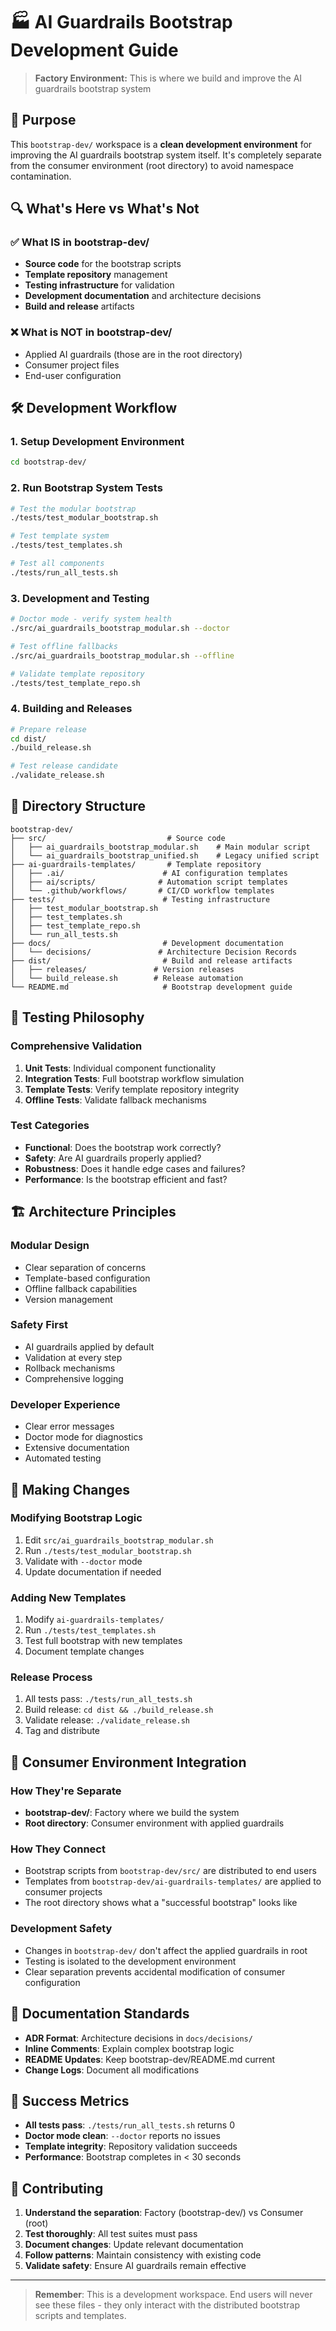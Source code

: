 # 🏭 AI Guardrails Bootstrap Development Guide

> **Factory Environment:** This is where we build and improve the AI guardrails bootstrap system

## 🎯 Purpose

This `bootstrap-dev/` workspace is a **clean development environment** for improving the AI guardrails bootstrap system itself. It's completely separate from the consumer environment (root directory) to avoid namespace contamination.

## 🔍 What's Here vs What's Not

### ✅ **What IS in bootstrap-dev/**
- **Source code** for the bootstrap scripts
- **Template repository** management
- **Testing infrastructure** for validation
- **Development documentation** and architecture decisions
- **Build and release** artifacts

### ❌ **What is NOT in bootstrap-dev/**
- Applied AI guardrails (those are in the root directory)
- Consumer project files
- End-user configuration

## 🛠️ Development Workflow

### **1. Setup Development Environment**

```bash
cd bootstrap-dev/
```

### **2. Run Bootstrap System Tests**

```bash
# Test the modular bootstrap
./tests/test_modular_bootstrap.sh

# Test template system
./tests/test_templates.sh

# Test all components
./tests/run_all_tests.sh
```

### **3. Development and Testing**

```bash
# Doctor mode - verify system health
./src/ai_guardrails_bootstrap_modular.sh --doctor

# Test offline fallbacks
./src/ai_guardrails_bootstrap_modular.sh --offline

# Validate template repository
./tests/test_template_repo.sh
```

### **4. Building and Releases**

```bash
# Prepare release
cd dist/
./build_release.sh

# Test release candidate
./validate_release.sh
```

## 📁 Directory Structure

```
bootstrap-dev/
├── src/                           # Source code
│   ├── ai_guardrails_bootstrap_modular.sh    # Main modular script
│   └── ai_guardrails_bootstrap_unified.sh    # Legacy unified script
├── ai-guardrails-templates/       # Template repository
│   ├── .ai/                      # AI configuration templates
│   ├── ai/scripts/              # Automation script templates
│   └── .github/workflows/       # CI/CD workflow templates
├── tests/                        # Testing infrastructure
│   ├── test_modular_bootstrap.sh
│   ├── test_templates.sh
│   ├── test_template_repo.sh
│   └── run_all_tests.sh
├── docs/                         # Development documentation
│   └── decisions/               # Architecture Decision Records
├── dist/                         # Build and release artifacts
│   ├── releases/               # Version releases
│   └── build_release.sh        # Release automation
└── README.md                     # Bootstrap development guide
```

## 🧪 Testing Philosophy

### **Comprehensive Validation**

1. **Unit Tests**: Individual component functionality
2. **Integration Tests**: Full bootstrap workflow simulation
3. **Template Tests**: Verify template repository integrity
4. **Offline Tests**: Validate fallback mechanisms

### **Test Categories**

- **Functional**: Does the bootstrap work correctly?
- **Safety**: Are AI guardrails properly applied?
- **Robustness**: Does it handle edge cases and failures?
- **Performance**: Is the bootstrap efficient and fast?

## 🏗️ Architecture Principles

### **Modular Design**
- Clear separation of concerns
- Template-based configuration
- Offline fallback capabilities
- Version management

### **Safety First**
- AI guardrails applied by default
- Validation at every step
- Rollback mechanisms
- Comprehensive logging

### **Developer Experience**
- Clear error messages
- Doctor mode for diagnostics
- Extensive documentation
- Automated testing

## 🚀 Making Changes

### **Modifying Bootstrap Logic**

1. Edit `src/ai_guardrails_bootstrap_modular.sh`
2. Run `./tests/test_modular_bootstrap.sh`
3. Validate with `--doctor` mode
4. Update documentation if needed

### **Adding New Templates**

1. Modify `ai-guardrails-templates/`
2. Run `./tests/test_templates.sh`
3. Test full bootstrap with new templates
4. Document template changes

### **Release Process**

1. All tests pass: `./tests/run_all_tests.sh`
2. Build release: `cd dist && ./build_release.sh`
3. Validate release: `./validate_release.sh`
4. Tag and distribute

## 🔄 Consumer Environment Integration

### **How They're Separate**

- **bootstrap-dev/**: Factory where we build the system
- **Root directory**: Consumer environment with applied guardrails

### **How They Connect**

- Bootstrap scripts from `bootstrap-dev/src/` are distributed to end users
- Templates from `bootstrap-dev/ai-guardrails-templates/` are applied to consumer projects
- The root directory shows what a "successful bootstrap" looks like

### **Development Safety**

- Changes in `bootstrap-dev/` don't affect the applied guardrails in root
- Testing is isolated to the development environment
- Clear separation prevents accidental modification of consumer configuration

## 📝 Documentation Standards

- **ADR Format**: Architecture decisions in `docs/decisions/`
- **Inline Comments**: Explain complex bootstrap logic
- **README Updates**: Keep bootstrap-dev/README.md current
- **Change Logs**: Document all modifications

## 🎯 Success Metrics

- **All tests pass**: `./tests/run_all_tests.sh` returns 0
- **Doctor mode clean**: `--doctor` reports no issues
- **Template integrity**: Repository validation succeeds
- **Performance**: Bootstrap completes in < 30 seconds

## 🤝 Contributing

1. **Understand the separation**: Factory (bootstrap-dev/) vs Consumer (root)
2. **Test thoroughly**: All test suites must pass
3. **Document changes**: Update relevant documentation
4. **Follow patterns**: Maintain consistency with existing code
5. **Validate safety**: Ensure AI guardrails remain effective

---

> **Remember**: This is a development workspace. End users will never see these files - they only interact with the distributed bootstrap scripts and templates.
